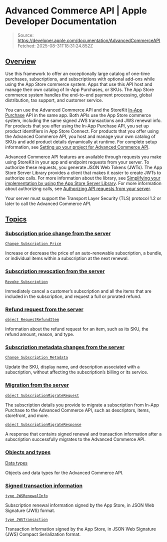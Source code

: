 # Advanced Commerce API | Apple Developer Documentation

> Source: https://developer.apple.com/documentation/AdvancedCommerceAPI
> Fetched: 2025-08-31T18:31:24.852Z

## [Overview](https://developer.apple.com/documentation/AdvancedCommerceAPI#Overview)

Use this framework to offer an exceptionally large catalog of one-time purchases, subscriptions, and subscriptions with optional add-ons while using the App Store commerce system. Apps that use this API host and manage their own catalog of In-App Purchases, or SKUs. The App Store commerce system handles the end-to-end payment processing, global distribution, tax support, and customer service.

You can use the Advanced Commerce API and the StoreKit [In-App Purchase](https://developer.apple.com/documentation/StoreKit/in-app-purchase) API in the same app. Both APIs use the App Store commerce system, including the same signed JWS transactions and JWS renewal info. For products that you offer using the In-App Purchase API, you set up product identifiers in App Store Connect. For products that you offer using the Advanced Commerce API, you host and manage your own catalog of SKUs and add product details dynamically at runtime. For complete setup information, see [Setting up your project for Advanced Commerce API](https://developer.apple.com/documentation/advancedcommerceapi/setting-up-your-project-for-advanced-commerce).

Advanced Commerce API features are available through requests you make using StoreKit in your app and endpoint requests from your server. To authorize these requests, you generate JSON Web Tokens (JWTs). The App Store Server Library provides a client that makes it easier to create JWTs to authorize calls. For more information about the library, see [Simplifying your implementation by using the App Store Server Library](https://developer.apple.com/documentation/AppStoreServerAPI/simplifying-your-implementation-by-using-the-app-store-server-library). For more information about authorizing calls, see [Authorizing API requests from your server](https://developer.apple.com/documentation/advancedcommerceapi/authorizing-server-calls).

Your server must support the Transport Layer Security (TLS) protocol 1.2 or later to call the Advanced Commerce API.

## [Topics](https://developer.apple.com/documentation/AdvancedCommerceAPI#topics)

### [Subscription price change from the server](https://developer.apple.com/documentation/AdvancedCommerceAPI#Subscription-price-change-from-the-server)

[`Change Subscription Price`](https://developer.apple.com/documentation/advancedcommerceapi/change-subscription-price)

Increase or decrease the price of an auto-renewable subscription, a bundle, or individual items within a subscription at the next renewal.

### [Subscription revocation from the server](https://developer.apple.com/documentation/AdvancedCommerceAPI#Subscription-revocation-from-the-server)

[`Revoke Subscription`](https://developer.apple.com/documentation/advancedcommerceapi/revoke-subscription)

Immediately cancel a customer’s subscription and all the items that are included in the subscription, and request a full or prorated refund.

### [Refund request from the server](https://developer.apple.com/documentation/AdvancedCommerceAPI#Refund-request-from-the-server)

[`object RequestRefundItem`](https://developer.apple.com/documentation/advancedcommerceapi/requestrefunditem)

Information about the refund request for an item, such as its SKU, the refund amount, reason, and type.

### [Subscription metadata changes from the server](https://developer.apple.com/documentation/AdvancedCommerceAPI#Subscription-metadata-changes-from-the-server)

[`Change Subscription Metadata`](https://developer.apple.com/documentation/advancedcommerceapi/change-subscription-metadata)

Update the SKU, display name, and description associated with a subscription, without affecting the subscription’s billing or its service.

### [Migration from the server](https://developer.apple.com/documentation/AdvancedCommerceAPI#Migration-from-the-server)

[`object SubscriptionMigrateRequest`](https://developer.apple.com/documentation/advancedcommerceapi/subscriptionmigraterequest)

The subscription details you provide to migrate a subscription from In-App Purchase to the Advanced Commerce API, such as descriptors, items, storefront, and more.

[`object SubscriptionMigrateResponse`](https://developer.apple.com/documentation/advancedcommerceapi/subscriptionmigrateresponse)

A response that contains signed renewal and transaction information after a subscription successfully migrates to the Advanced Commerce API.

### [Objects and types](https://developer.apple.com/documentation/AdvancedCommerceAPI#Objects-and-types)

[Data types](https://developer.apple.com/documentation/advancedcommerceapi/datatypes)

Objects and data types for the Advanced Commerce API.

### [Signed transaction information](https://developer.apple.com/documentation/AdvancedCommerceAPI#Signed-transaction-information)

[`type JWSRenewalInfo`](https://developer.apple.com/documentation/advancedcommerceapi/jwsrenewalinfo)

Subscription renewal information signed by the App Store, in JSON Web Signature (JWS) format.

[`type JWSTransaction`](https://developer.apple.com/documentation/advancedcommerceapi/jwstransaction)

Transaction information signed by the App Store, in JSON Web Signature (JWS) Compact Serialization format.
